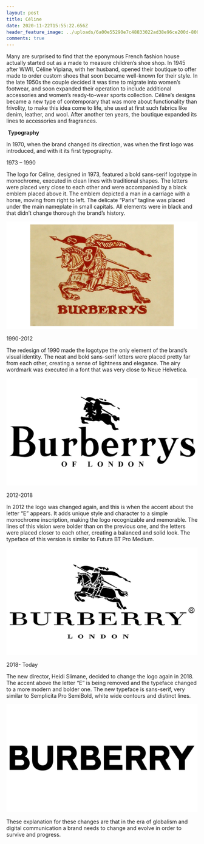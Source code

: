```yaml
---
layout: post
title: Céline
date: 2020-11-22T15:55:22.656Z
header_feature_image: ../uploads/6a00e55290e7c48833022ad38e96ce200d-800wi.jpg
comments: true
---
```

Many are surprised to find that the eponymous French fashion house actually started out as a made to measure children’s shoe shop. In 1945 after WWII, Céline Vipiana, with her husband, opened their boutique to offer made to order custom shoes that soon became well-known for their style. In the late 1950s the couple decided it was time to migrate into women’s footwear, and soon expanded their operation to include additional accessories and women’s ready-to-wear sports collection. Céline’s designs became a new type of contemporary that was more about functionality than frivolity, to make this idea come to life, she used at first such fabrics like denim, leather, and wool. After another ten years, the boutique expanded its lines to accessories and fragrances.

 **Typography**

In 1970, when the brand changed its direction, was when the first logo was introduced, and with it its first typography.

1973 – 1990

The logo for Céline, designed in 1973, featured a bold sans-serif logotype in monochrome, executed in clean lines with traditional shapes. The letters were placed very close to each other and were accompanied by a black emblem placed above it. The emblem depicted a man in a carriage with a horse, moving from right to left. The delicate “Paris” tagline was placed under the main nameplate in small capitals. All elements were in black and that didn’t change thorough the brand’s history.

![](../uploads/burberry-logo-1901.jpg)

1990-2012

The redesign of 1990 made the logotype the only element of the brand’s visual identity. The neat and bold sans-serif letters were placed pretty far from each other, creating a sense of lightness and elegance. The airy wordmark was executed in a font that was very close to Neue Helvetica.

![](../uploads/burberry-logo-1968.jpg)

2012-2018

In 2012 the logo was changed again, and this is when the accent about the letter “E” appears. It adds unique style and character to a simple monochrome inscription, making the logo recognizable and memorable. The lines of this vision were bolder than on the previous one, and the letters were placed closer to each other, creating a balanced and solid look. The typeface of this version is similar to Futura BT Pro Medium.

![](../uploads/burberry-logo-1999.jpg)

2018- Today

The new director, Heidi Slimane, decided to change the logo again in 2018. The accent above the letter “E” is being removed and the typeface changed to a more modern and bolder one. The new typeface is sans-serif, very similar to Semplicita Pro SemiBold, white wide contours and distinct lines.

![](../uploads/burberry-logo.jpg)

These explanation for these changes are that in the era of globalism and digital communication a brand needs to change and evolve in order to survive and progress.